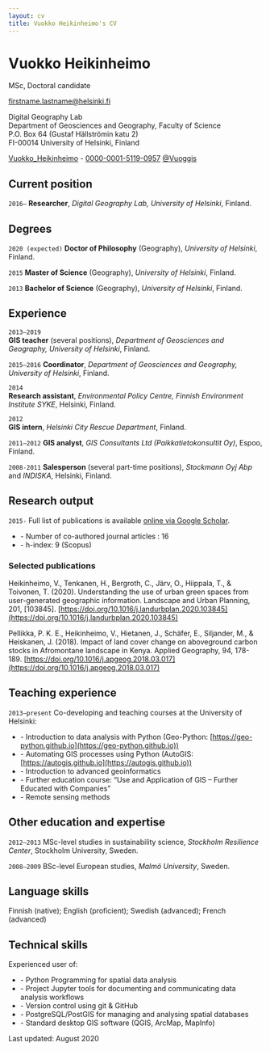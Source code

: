 ```yaml
---
layout: cv
title: Vuokko Heikinheimo's CV
---
```

# Vuokko Heikinheimo
MSc, Doctoral candidate

<a href="firstname.lastname@helsinki.fi">firstname.lastname@helsinki.fi</a>

Digital Geography Lab <br/>
Department of Geosciences and Geography, Faculty of Science<br/>
P.O. Box 64 (Gustaf Hällströmin katu 2)<br/>
FI-00014 University of Helsinki, Finland<br/>

<div id="webaddress">
  <a href="https://www.researchgate.net/profile/Vuokko_Heikinheimo"><i class="ai ai-researchgate"></i> Vuokko_Heikinheimo</a> - 
  <a href="https://orcid.org/0000-0001-5119-0957"><i class="ai ai-orcid"></i> 0000-0001-5119-0957</a> 
  <a href="https://twitter.com/Vuoggis"><i class="fab fa-twitter"></i> @Vuoggis</a>
</div>

## Current position
`2016–`
**Researcher**, *Digital Geography Lab, University of Helsinki*, Finland.

## Degrees

`2020 (expected)`
**Doctor of Philosophy** (Geography), *University of Helsinki*, Finland.

`2015`
**Master of Science** (Geography), *University of Helsinki*, Finland.

`2013`
**Bachelor of Science** (Geography), *University of Helsinki*, Finland.

## Experience

`2013–2019` 	
**GIS teacher** (several positions), *Department of Geosciences and Geography, University of Helsinki*, Finland.

`2015–2016`	**Coordinator**, *Department of Geosciences and Geography, University of Helsinki*, Finland.

`2014` 	
**Research assistant**, *Environmental Policy Centre, Finnish Environment Institute SYKE*, Helsinki, Finland.

`2012`	
**GIS intern**, *Helsinki City Rescue Department*, Finland.

`2011–2012`
**GIS analyst**, *GIS Consultants Ltd (Paikkatietokonsultit Oy)*, Espoo, Finland.

`2008-2011`	
**Salesperson** (several part-time positions), *Stockmann Oyj Abp* and *INDISKA*, Helsinki, Finland.

## Research output

`2015-`
Full list of publications  is available [online via Google Scholar](https://scholar.google.com/citations?user=hunU3XcAAAAJ).
- \-  Number of co-authored journal articles : 16
- \- h-index: 9 (Scopus)

### Selected publications

Heikinheimo, V., Tenkanen, H., Bergroth, C., Järv, O., Hiippala, T., & Toivonen, T. (2020). 
Understanding the use of urban green spaces from user-generated geographic information. Landscape and Urban Planning, 201, [103845]. [https://doi.org/10.1016/j.landurbplan.2020.103845](https://doi.org/10.1016/j.landurbplan.2020.103845)

Pellikka, P. K. E., Heikinheimo, V., Hietanen, J., Schäfer, E., Siljander, M., & Heiskanen, J. (2018). 
Impact of land cover change on aboveground carbon stocks in Afromontane landscape in Kenya. Applied Geography, 94, 178-189. [https://doi.org/10.1016/j.apgeog.2018.03.017](https://doi.org/10.1016/j.apgeog.2018.03.017)

## Teaching experience

`2013–present` Co-developing and teaching courses at the University of Helsinki: 

- \- Introduction to data analysis with Python (Geo-Python: [https://geo-python.github.io](https://geo-python.github.io))
- \- Automating GIS processes using Python (AutoGIS:[https://autogis.github.io](https://autogis.github.io))
- \- Introduction to advanced geoinformatics 
- \- Further education course: “Use and Application of GIS – Further Educated with Companies”
- \- Remote sensing methods

## Other education and expertise

`2012–2013`	
MSc-level studies in sustainability science, *Stockholm Resilience Center*, Stockholm University, Sweden.

`2008–2009`	
BSc-level European studies, *Malmö University*, Sweden.

## Language skills

Finnish (native); English (proficient); Swedish (advanced); French (advanced)

## Technical skills

Experienced user of:
- \- Python Programming for spatial data analysis
- \- Project Jupyter tools for documenting and communicating data analysis workflows
- \- Version control using git & GitHub 
- \- PostgreSQL/PostGIS for managing and analysing spatial databases
- \- Standard desktop GIS software (QGIS, ArcMap, MapInfo)

Last updated: August 2020


